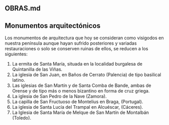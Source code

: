## OBRAS.md  

## Monumentos arquitectónicos  

Los monumentos de arquitectura que hoy se consideran como visigodos en nuestra península aunque hayan sufrido posteriores y variadas restauraciones o solo se conserven ruinas de ellos, se reducen a los siguientes:
1. La ermita de Santa María, situada en la localidad burgalesa de Quintanilla de las Viñas.
2. La iglesia de San Juan, en Baños de Cerrato (Palencia) de tipo basilical latino.
3. Las iglesias de San Martín y de Santa Comba de Bande, ambas de Orense y de tipo más o menos bizantino en forma de cruz griega.
4. La iglesia de San Pedro de la Nave (Zamora).
5. La capilla de San Fructuoso de Montelius en Braga, (Portugal).
6. La iglesia de Santa Lucía del Trampal en Alcuéscar, (Cáceres).
7. La Iglesia de Santa María de Melque de San Martín de Montalbán (Toledo).
